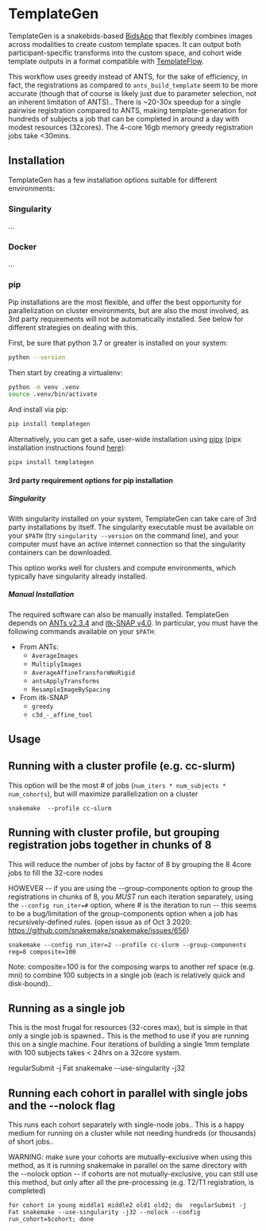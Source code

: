 # TemplateGen

TemplateGen is a snakebids-based [BidsApp](https://bids-apps.neuroimaging.io/) that flexibly combines images across modalities to create custom template spaces. It can output both participant-specific transforms into the custom space, and cohort wide template outputs in a format compatible with [TemplateFlow](https://www.templateflow.org/). 

This workflow uses greedy instead of ANTS, for the sake of efficiency, in fact, the registrations as compared to `ants_build_template` seem to be more accurate (though that of course is likely just due to parameter selection, not an inherent limitation of ANTS).. There is ~20-30x speedup for a single pairwise registration compared to ANTS, making template-generation for hundreds of subjects a job that can be completed in around a day with modest resources (32cores). The 4-core 16gb memory greedy registration jobs take <30mins.

## Installation

TemplateGen has a few installation options suitable for different environments:

### Singularity

...

### Docker

...

### pip

Pip installations are the most flexible, and offer the best opportunity for parallelization on cluster environments, but are also the most involved, as 3rd party requirements will not be automatically installed. See below for different strategies on dealing with this.

First, be sure that python 3.7 or greater is installed on your system:

```bash
python --version
```

Then start by creating a virtualenv:

```bash
python -m venv .venv
source .venv/bin/activate
```

And install via pip:

```bash
pip install templategen
```

Alternatively, you can get a safe, user-wide installation using [pipx](https://pypa.github.io/pipx/) (pipx installation instructions found [here](https://pypa.github.io/pipx/installation)):

```bash
pipx install templategen
```

#### 3rd party requirement options for pip installation

##### Singularity

With singularity installed on your system, TemplateGen can take care of 3rd party installations by itself. The singularity executable must be available on your `$PATH` (try `singularity --version` on the command line), and your computer must have an active internet connection so that the singularity containers can be downloaded.

This option works well for clusters and compute environments, which typically have singularity already installed.

##### Manual Installation

The required software can also be manually installed. TemplateGen depends on [ANTs v2.3.4](https://github.com/ANTsX/ANTs/releases/tag/v2.3.4) and [itk-SNAP v4.0](http://www.itksnap.org/pmwiki/pmwiki.php?n=Downloads.SNAP4). In particular, you must have the following commands available on your `$PATH`:

* From ANTs:
    * `AverageImages`
    * `MultiplyImages`
    * `AverageAffineTransformNoRigid`
    * `antsApplyTransforms`
    * `ResampleImageBySpacing`
* From itk-SNAP
    * `greedy`
    * `c3d_-_affine_tool`


## Usage



## Running with a cluster profile (e.g. cc-slurm)
This option will be the most # of jobs (`num_iters * num_subjects * num_cohorts`), but will maximize parallelization on a cluster
```
snakemake  --profile cc-slurm 
```

## Running with cluster profile, but grouping registration jobs together in chunks of 8
This will reduce the number of jobs by factor of 8 by grouping the 8 4core jobs to fill the 32-core nodes

HOWEVER -- if you are using the --group-components option to group the registrations in chunks of 8, you *MUST* run each iteration separately, using the `--config run_iter=#` option, where # is the iteration to run -- this seems to be a bug/limitation of the group-components option when a job has recursively-defined rules. (open issue as of Oct 3 2020: https://github.com/snakemake/snakemake/issues/656)
```
snakemake --config run_iter=2 --profile cc-slurm --group-components reg=8 composite=100
```
Note: composite=100 is for the composing warps to another ref space (e.g. mni) to combine 100 subjects in a single job (each is relatively quick and disk-bound)..


## Running as a single job
This is the most frugal for resources (32-cores max), but is simple in that only a single job is spawned.. This is the method to use if you are running this on a single machine. Four iterations of building a single 1mm template with 100 subjects takes < 24hrs on a 32core system.

regularSubmit -j Fat snakemake --use-singularity  -j32

## Running each cohort in parallel with single jobs and the --nolock flag
This runs each cohort separately with single-node jobs.. This is a happy medium for running on a cluster while not needing hundreds (or thousands) of short jobs.. 

WARNING: make sure your cohorts are mutually-exclusive when using this method, as it is running snakemake in parallel on the same directory with the --nolock option -- if cohorts are not mutually-exclusive, you can still use this method, but only after all the pre-processing (e.g. T2/T1 registration, is completed)
```
for cohort in young middle1 middle2 old1 old2; do  regularSubmit -j Fat snakemake --use-singularity -j32 --nolock --config run_cohort=$cohort; done
```

